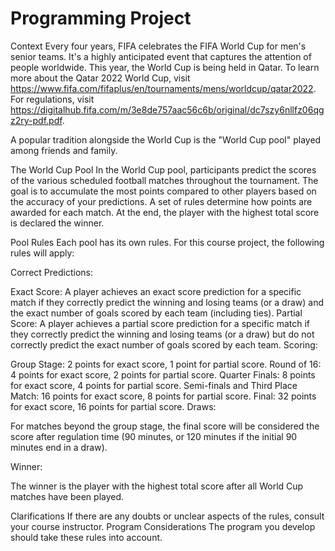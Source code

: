 # Programming Project

Context
Every four years, FIFA celebrates the FIFA World Cup for men's senior teams. It's a highly anticipated event that captures the attention of people worldwide. This year, the World Cup is being held in Qatar. To learn more about the Qatar 2022 World Cup, visit https://www.fifa.com/fifaplus/en/tournaments/mens/worldcup/qatar2022.  For regulations, visit https://digitalhub.fifa.com/m/3e8de757aac56c6b/original/dc7szy6nllfz06qgz2ry-pdf.pdf.

A popular tradition alongside the World Cup is the "World Cup pool" played among friends and family.

The World Cup Pool
In the World Cup pool, participants predict the scores of the various scheduled football matches throughout the tournament. The goal is to accumulate the most points compared to other players based on the accuracy of your predictions. A set of rules determine how points are awarded for each match. At the end, the player with the highest total score is declared the winner.

Pool Rules
Each pool has its own rules. For this course project, the following rules will apply:

Correct Predictions:

Exact Score: A player achieves an exact score prediction for a specific match if they correctly predict the winning and losing teams (or a draw) and the exact number of goals scored by each team (including ties).
Partial Score: A player achieves a partial score prediction for a specific match if they correctly predict the winning and losing teams (or a draw) but do not correctly predict the exact number of goals scored by each team.
Scoring:

Group Stage: 2 points for exact score, 1 point for partial score.
Round of 16: 4 points for exact score, 2 points for partial score.
Quarter Finals: 8 points for exact score, 4 points for partial score.
Semi-finals and Third Place Match: 16 points for exact score, 8 points for partial score.
Final: 32 points for exact score, 16 points for partial score.
Draws:

For matches beyond the group stage, the final score will be considered the score after regulation time (90 minutes, or 120 minutes if the initial 90 minutes end in a draw).

Winner:

The winner is the player with the highest total score after all World Cup matches have been played.

Clarifications
If there are any doubts or unclear aspects of the rules, consult your course instructor.
Program Considerations
The program you develop should take these rules into account.
